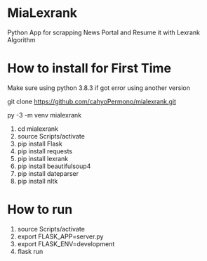 # MiaLexrank
Python App for scrapping News Portal and Resume it with Lexrank Algorithm

# How to install for First Time
Make sure using python 3.8.3 if got error using another version

git clone https://github.com/cahyoPermono/mialexrank.git

py -3 -m venv mialexrank

1. cd mialexrank
2. source Scripts/activate
3. pip install Flask
4. pip install requests
5. pip install lexrank
6. pip install beautifulsoup4
7. pip install dateparser
8. pip install nltk

# How to run
1. source Scripts/activate
2. export FLASK_APP=server.py
3. export FLASK_ENV=development
4. flask run

